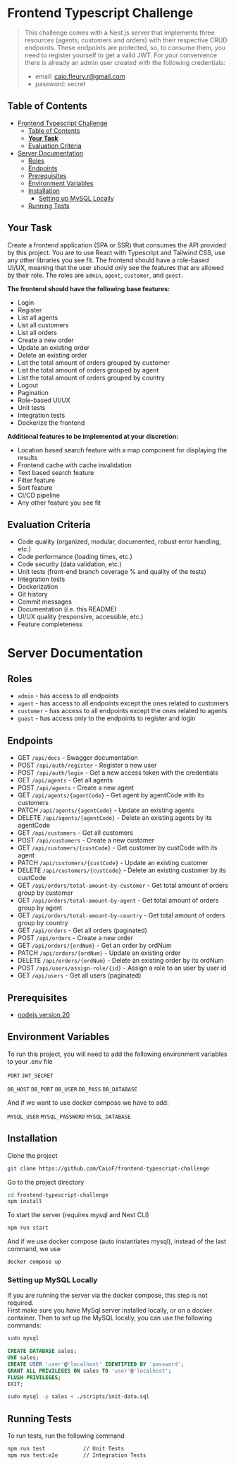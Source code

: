 # Frontend Typescript Challenge


> This challenge comes with a Nest.js server that implements three resources (agents, customers and orders) with their respective CRUD endpoints. These endpoints are protected, so, to consume them, you need to register yourself to get a valid JWT. For your convenience there is already an admin user created with the following credentials:
> - email: caio.fleury.r@gmail.com
> - password: secret

## Table of Contents

- [Frontend Typescript Challenge](#frontend-typescript-challenge)
  - [Table of Contents](#table-of-contents)
  - [**Your Task**](#your-task)
  - [Evaluation Criteria](#evaluation-criteria)
- [Server Documentation](#server-documentation)
  - [Roles](#roles)
  - [Endpoints](#endpoints)
  - [Prerequisites](#prerequisites)
  - [Environment Variables](#environment-variables)
  - [Installation](#installation)
    - [Setting up MySQL Locally](#setting-up-mysql-locally)
  - [Running Tests](#running-tests)

## **Your Task**

Create a frontend application (SPA or SSR) that consumes the API provided by this project. You are to use React with Typescript and Tailwind CSS, use any other libraries you see fit. The frontend should have a role-based UI/UX, meaning that the user should only see the features that are allowed by their role. The roles are `admin`, `agent`, `customer`, and `guest`.

**The frontend should have the following base features:**
- Login
- Register
- List all agents
- List all customers
- List all orders
- Create a new order
- Update an existing order
- Delete an existing order
- List the total amount of orders grouped by customer
- List the total amount of orders grouped by agent
- List the total amount of orders grouped by country
- Logout
- Pagination
- Role-based UI/UX
- Unit tests
- Integration tests
- Dockerize the frontend

**Additional features to be implemented at your discretion:**
- Location based search feature with a map component for displaying the results
- Frontend cache with cache invalidation
- Text based search feature
- Filter feature
- Sort feature
- CI/CD pipeline
- Any other feature you see fit

## Evaluation Criteria

- Code quality (organized, modular, documented, robust error handling, etc.)
- Code performance (loading times, etc.)
- Code security (data validation, etc.)
- Unit tests (front-end branch coverage % and quality of the tests)
- Integration tests
- Dockerization
- Git history
- Commit messages
- Documentation (i.e. this README)
- UI/UX quality (responsive, accessible, etc.)
- Feature completeness

# Server Documentation

## Roles

- `admin` - has access to all endpoints
- `agent` - has access to all endpoints except the ones related to customers
- `customer` - has access to all endpoints except the ones related to agents
- `guest` - has access only to the endpoints to register and login

## Endpoints

- GET `/api/docs` - Swagger documentation
- POST `/api/auth/register` - Register a new user
- POST `/api/auth/login` - Get a new access token with the credentials
- GET `/api/agents` - Get all agents
- POST `/api/agents` - Create a new agent
- GET `/api/agents/{agentCode}` - Get agent by agentCode with its customers
- PATCH `/api/agents/{agentCode}` - Update an existing agents
- DELETE `/api/agents/{agentCode}` - Delete an existing agents by its agentCode
- GET `/api/customers` - Get all customers
- POST `/api/customers` - Create a new customer
- GET `/api/customers/{custCode}` - Get customer by custCode with its agent
- PATCH `/api/customers/{custCode}` - Update an existing customer
- DELETE `/api/customers/{custCode}` - Delete an existing customer by its custCode
- GET `/api/orders/total-amount-by-customer` - Get total amount of orders group by customer
- GET `/api/orders/total-amount-by-agent` - Get total amount of orders group by agent
- GET `/api/orders/total-amount-by-country` - Get total amount of orders group by country
- GET `/api/orders` - Get all orders (paginated)
- POST `/api/orders` - Create a new order
- GET `/api/orders/{ordNum}` - Get an order by ordNum
- PATCH `/api/orders/{ordNum}` - Update an existing order
- DELETE `/api/orders/{ordNum}` - Delete an existing order by its ordNum
- POST `/api/users/assign-role/{id}` - Assign a role to an user by user id
- GET `/api/users` - Get all users (paginated)

## Prerequisites

- [nodejs version 20](https://nodejs.org/en/)

## Environment Variables

To run this project, you will need to add the following environment variables to your .env file

`PORT`
`JWT_SECRET`

`DB_HOST`
`DB_PORT`
`DB_USER`
`DB_PASS`
`DB_DATABASE`

And if we want to use docker compose we have to add:

`MYSQL_USER`
`MYSQL_PASSWORD`
`MYSQL_DATABASE`

## Installation

Clone the project

```bash
git clone https://github.com/CaioF/frontend-typescript-challenge
```

Go to the project directory

```bash
cd frontend-typescript-challenge
npm install
```

To start the server (requires mysql and Nest CLI)

```bash
npm run start
```

And if we use docker compose (auto instantiates mysql), instead of the last command, we use

```bash
docker compose up
```

### Setting up MySQL Locally

If you are running the server via the docker compose, this step is not required.  
First make sure you have MySql server installed locally, or on a docker container.
Then to set up the MySQL locally, you can use the following commands:

```bash
sudo mysql
```

```sql
CREATE DATABASE sales;
USE sales;
CREATE USER 'user'@'localhost' IDENTIFIED BY 'password';
GRANT ALL PRIVILEGES ON sales TO 'user'@'localhost';
FLUSH PRIVILEGES;
EXIT;
```

```bash
sudo mysql -p sales < ./scripts/init-data.sql
```

## Running Tests

To run tests, run the following command

```bash
npm run test     		// Unit Tests
npm run test:e2e 		// Integration Tests
```
